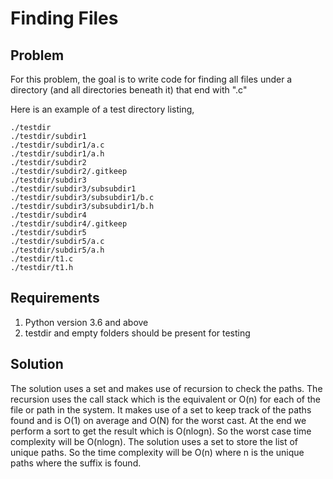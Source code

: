 # Finding Files

## Problem

For this problem, the goal is to write code for finding all files under a directory (and all directories beneath it) that end with ".c"

Here is an example of a test directory listing,

```
./testdir
./testdir/subdir1
./testdir/subdir1/a.c
./testdir/subdir1/a.h
./testdir/subdir2
./testdir/subdir2/.gitkeep
./testdir/subdir3
./testdir/subdir3/subsubdir1
./testdir/subdir3/subsubdir1/b.c
./testdir/subdir3/subsubdir1/b.h
./testdir/subdir4
./testdir/subdir4/.gitkeep
./testdir/subdir5
./testdir/subdir5/a.c
./testdir/subdir5/a.h
./testdir/t1.c
./testdir/t1.h
```

## Requirements

1. Python version 3.6 and above
2. testdir and empty folders should be present for testing

## Solution

The solution uses a set and makes use of recursion to check the paths. The recursion uses the call stack which is the equivalent or O(n) for each of the file or path in the system. It makes use of a set to keep track of the paths found and is O(1) on average and O(N) for the worst cast. At the end we perform a sort to get the result which is O(nlogn). So the worst case time complexity will be O(nlogn). The solution uses a set to store the list of unique paths. So the time complexity will be O(n) where n is the unique paths where the suffix is found.
